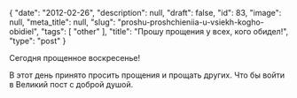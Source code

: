 {
    "date": "2012-02-26",
    "description": null,
    "draft": false,
    "id": 83,
    "image": null,
    "meta_title": null,
    "slug": "proshu-proshchieniia-u-vsiekh-kogho-obidiel",
    "tags": [
        "other"
    ],
    "title": "Прошу прощения у всех, кого обидел!",
    "type": "post"
}


Сегодня прощенное воскресенье!

В этот день принято  просить прощения  и прощать других. Что бы войти в Великий пост с доброй душой.
